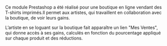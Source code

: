 Ce module Prestashop a été réalisé pour une boutique en ligne vendant des T-shirts imprimés.Il permet aux artistes, qui travaillent en collaboration avec la boutique, de voir leurs gains.

L’artiste en se loguant sur la boutique fait apparaître un lien "Mes Ventes", qui donne accès à ses gains, calculés en fonction du pourcentage appliqué sur chaque produit et des réductions.
